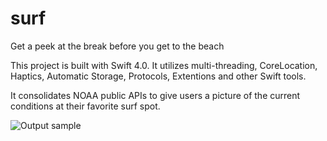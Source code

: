# surf
Get a peek at the break before you get to the beach

This project is built with Swift 4.0. It utilizes multi-threading, CoreLocation, Haptics, Automatic Storage, Protocols, Extentions and other Swift tools.

It consolidates NOAA public APIs to give users a picture of the current conditions at their favorite surf spot. 


![Output sample](https://github.com/allenspicer/demo_project/raw/master/app_open_demo.gif)

